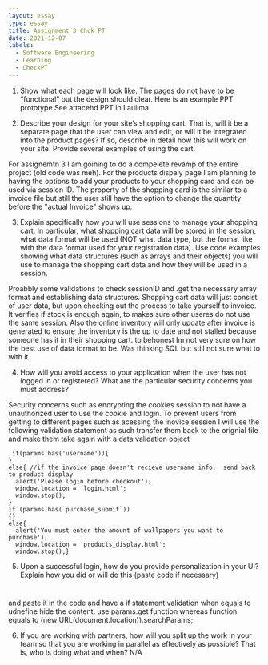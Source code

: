 ```yaml
---
layout: essay
type: essay
title: Assignment 3 Chck PT
date: 2021-12-07
labels:
  - Software Engineering
  - Learning
  - CheckPT
---
```

1.	Show what each page will look like. The pages do not have to be “functional” but the design should clear. Here is an example PPT prototype
    See attacehd PPT in Laulima 
    
2.	Describe your design for your site’s shopping cart. That is, will it be a separate page that the user can view and edit, or will it be integrated into the product pages? If so, describe in detail how this will work on your site. Provide several examples of using the cart.
  
  For assignemtn 3 I am goining to do a compelete revamp of the entire project (old code was meh). For the products dispaly page I am planning to having the options to add your products to your shopping card and can be used via session ID. The property of the shopping card is the similar to a invoice file but still the user still have the option to change the quantity before the "actual Invoice" shows up. 
    
    
3.	Explain specifically how you will use sessions to manage your shopping cart. In particular, what shopping cart data will be stored in the session, what data format will be used (NOT what data type, but the format like with the data format used for your registration data). Use code examples showing what data structures (such as arrays and their objects) you will use to manage the shopping cart data and how they will be used in a session.
  
  Proabbly some validations to check sessionID and .get the necessary array format and establishing data structures. Shopping cart data will just consist of user data, but upon checking out the process to take yourself to invoice. It verifies if stock is enough again, to makes sure other useres do not use the same session. Also the online inventory will only update after invoice is generated to ensure the inventory is the up to date and not stalled because someone has it in their shopping cart. to behonest Im not very sure on how the best use of data format to be. Was thinking SQL but still not sure what to with it. 


4.	How will you avoid access to your application when the user has not logged in or registered? What are the particular security concerns you must address?
 
 Security concerns such as encrypting the cookies session to not have a unauthorized user to use the cookie and login.  To prevent users from getting to different pages 
 such as acessing the inovice session I will use the following validation statement as such transfer them back to the orignial file and make them take again with a data validation object
     
     if(params.has('username')){
    }
    else{ //if the invoice page doesn't recieve username info,  send back to product display
      alert('Please login before checkout');
      window.location = 'login.html';
      window.stop();
    }
    if (params.has(`purchase_submit`)) 
    {} 
    else{
      alert('You must enter the amount of wallpapers you want to purchase');
      window.location = 'products_display.html';
      window.stop();}
    
    
5.	Upon a successful login, how do you provide personalization in your UI? Explain how you did or will do this (paste code if necessary)
     
   <h1> <script>document.write(`Thank you for your purchase ${params.get('username')}!!!`);</script> </h1> and paste it in the code and have a if statement validation when        equals to udnefine hide the content. 
    use params.get function 
    whereas function equals to (new URL(document.location)).searchParams;
    
    
6.	If you are working with partners, how will you split up the work in your team so that you are working in parallel as effectively as possible? That is, who is doing what and when?
N/A

